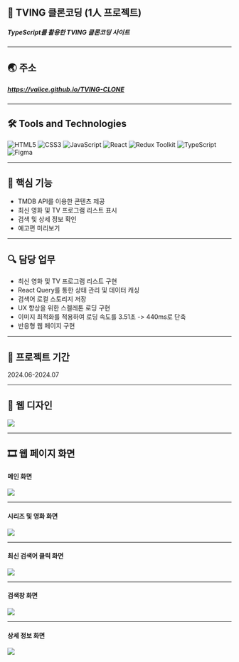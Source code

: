 ## 📝 TVING 클론코딩 (1人 프로젝트)
##### TypeScript를 활용한 TVING 클론코딩 사이트

----

## 🌏 주소
##### <https://vaiice.github.io/TVING-CLONE>

----

## 🛠️ Tools and Technologies
![HTML5](https://img.shields.io/badge/HTML5-%23E34F26.svg?&style=for-the-badge&logo=html5&logoColor=white)
![CSS3](https://img.shields.io/badge/-CSS3-1572B6?logo=css3&logoColor=white&style=for-the-badge)
![JavaScript](https://img.shields.io/badge/JavaScript-%23F7DF1E.svg?&style=for-the-badge&logo=javascript&logoColor=black)
![React](https://img.shields.io/badge/React-%2361DAFB.svg?&style=for-the-badge&logo=react&logoColor=white)
![Redux Toolkit](https://img.shields.io/badge/Redux_Toolkit-%23834383.svg?style=for-the-badge&logo=redux&logoColor=white)
![TypeScript](https://img.shields.io/badge/TypeScript-%23007ACC.svg?style=for-the-badge&logo=typescript&logoColor=white)
![Figma](https://img.shields.io/badge/-Figma-F24E1E?logo=Figma&logoColor=white&style=for-the-badge)

----
## 🔑 핵심 기능
- TMDB API를 이용한 콘텐츠 제공
- 최신 영화 및 TV 프로그램 리스트 표시
- 검색 및 상세 정보 확인
- 예고편 미리보기

----

## 🔍 담당 업무
- 최신 영화 및 TV 프로그램 리스트 구현
- React Query를 통한 상태 관리 및 데이터 캐싱
- 검색어 로컬 스토리지 저장
- UX 향상을 위한 스켈레톤 로딩 구현
- 이미지 최적화를 적용하여 로딩 속도를 3.51초 -> 440ms로 단축
- 반응형 웹 페이지 구현

----

## 📅 프로젝트 기간
2024.06-2024.07

----
## 🎨 웹 디자인
![](https://github.com/VaIice/tving/assets/141003473/013d6cc1-592a-49b6-9020-832e97d39ae7)

----
## 🎞 웹 페이지 화면
#### 메인 화면
![](https://github.com/VaIice/tving/assets/141003473/85053878-0aaf-45a9-982b-3e22b073d945)

---
#### 시리즈 및 영화 화면
![](https://github.com/VaIice/tving/assets/141003473/e04b3985-f8ee-4275-919d-856493516247)

---
#### 최신 검색어 클릭 화면
![](https://github.com/VaIice/tving/assets/141003473/27388e2e-d83f-4325-b2f7-941de30591af)


---
#### 검색창 화면
![](https://github.com/VaIice/tving/assets/141003473/5f05d8c6-492a-4b69-bf96-c86b81a491d1)

---
#### 상세 정보 화면
![](https://github.com/user-attachments/assets/9f613267-ca67-4329-b361-a8c3fc208ca0)
